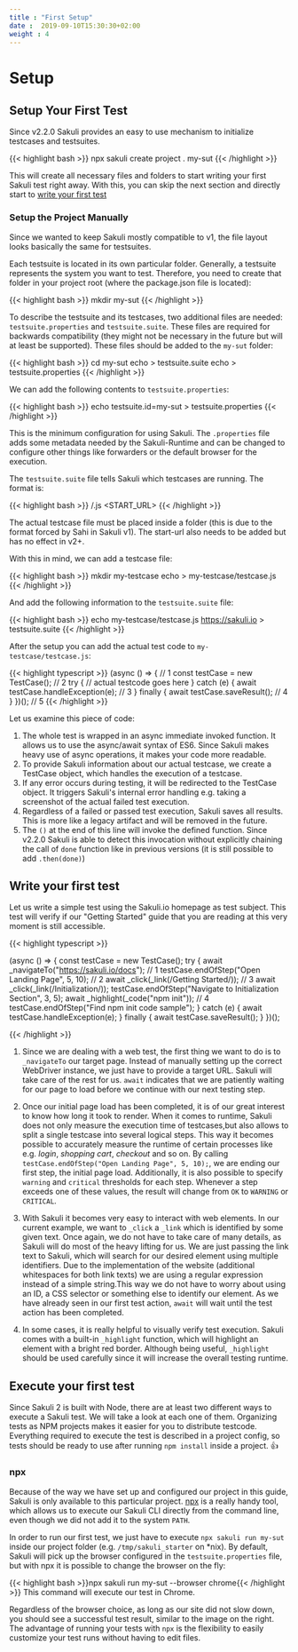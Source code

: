 ```yaml
---
title : "First Setup"
date :  2019-09-10T15:30:30+02:00
weight : 4
---
```


# Setup

## Setup Your First Test

Since v2.2.0 Sakuli provides an easy to use mechanism to initialize testcases and testsuites.

{{< highlight bash >}}
npx sakuli create project . my-sut
{{< /highlight >}}

This will create all necessary files and folders to start writing your first Sakuli test right away. With this, you can skip the next section and directly start to [write your first test](#write-your-first-test)

### Setup the Project Manually

Since we wanted to keep Sakuli mostly compatible to v1, the file layout looks basically the same for testsuites.

Each testsuite is located in its own particular folder. Generally, a testsuite represents the system you want to test. Therefore, you need to create that folder in your project root (where the package.json file is located):

{{< highlight bash >}}
mkdir my-sut
{{< /highlight >}}

To describe the testsuite and its testcases, two additional files are needed: `testsuite.properties` and `testsuite.suite`. These files are required for backwards compatibility (they might not be necessary in the future but will at least be supported). These files should be added to the `my-sut` folder:

{{< highlight bash >}}
cd my-sut
echo > testsuite.suite
echo > testsuite.properties
{{< /highlight >}}

We can add the following contents to `testsuite.properties`:

{{< highlight bash >}}
echo testsuite.id=my-sut > testsuite.properties
{{< /highlight >}}

This is the minimum configuration for using Sakuli. The `.properties` file adds some metadata needed by the Sakuli-Runtime and can be changed to configure other things like forwarders or the default browser for the execution.

The `testsuite.suite` file tells Sakuli which testcases are running. The format is:

{{< highlight bash >}}
<FOLDER-NAME>/<FILE-NAME>.js <START_URL>
{{< /highlight >}}

The actual testcase file must be placed inside a folder (this is due to the format forced by Sahi in Sakuli v1). The start-url also needs to be added but has no effect in v2+.

With this in mind, we can add a testcase file:

{{< highlight bash >}}
mkdir my-testcase
echo > my-testcase/testcase.js
{{< /highlight >}}

And add the following information to the `testsuite.suite` file:

{{< highlight bash >}}
echo my-testcase/testcase.js https://sakuli.io > testsuite.suite
{{< /highlight >}}

After the setup you can add the actual test code to `my-testcase/testcase.js`:

{{< highlight typescript >}}
(async () => {  // 1
    const testCase = new TestCase(); // 2
    try {
        // actual testcode goes here
    } catch (e) {
        await testCase.handleException(e); // 3
    } finally {
        await testCase.saveResult(); // 4
    }
})(); // 5
{{< /highlight >}}

Let us examine this piece of code:

1. The whole test is wrapped in an async immediate invoked function. It allows us to use the async/await syntax of ES6. Since Sakuli makes heavy use of async operations, it makes your code more readable.
2. To provide Sakuli information about our actual testcase, we create a TestCase object, which handles the execution of a testcase.
3. If any error occurs during testing, it will be redirected to the TestCase object. It triggers Sakuli's internal error handling e.g. taking a screenshot of the actual failed test execution.
4. Regardless of a failed or passed test execution, Sakuli saves all results. This is more like a legacy artifact and will be removed in the future.
5. The `()` at the end of this line will invoke the defined function. Since v2.2.0 Sakuli is able to detect this invocation without explicitly chaining the call of `done` function like in previous versions (it is still possible to add `.then(done)`)

## Write your first test
Let us write a simple test using the Sakuli.io homepage as test subject. This test will verify if our "Getting Started" guide that you are reading at this very moment is still accessible.

{{< highlight typescript  >}}

(async () => {
    const testCase = new TestCase();
    try {
        await _navigateTo("https://sakuli.io/docs");                  // 1
        testCase.endOfStep("Open Landing Page", 5, 10);          // 2
        await _click(_link(/Getting Started/));                  // 3
        await _click(_link(/Initialization/));
        testCase.endOfStep("Navigate to Initialization Section", 3, 5);
        await _highlight(_code("npm init"));                     // 4
        testCase.endOfStep("Find npm init code sample");
    } catch (e) {
        await testCase.handleException(e);
    } finally {
        await testCase.saveResult();
    }
})();

{{< /highlight >}}

1. Since we are dealing with a web test, the first thing we want to do is to `_navigateTo` our target page.
Instead of manually setting up the correct WebDriver instance, we just have to provide a target URL. Sakuli will take
care of the rest for us. `await` indicates that we are patiently waiting for our page to load before we continue with
our next testing step.

2. Once our initial page load has been completed, it is of our great interest to know how long it took to render.
When it comes to runtime, Sakuli does not only measure the execution time of testcases,but also allows to split a single
testcase into several logical steps. This way it becomes possible to accurately measure the runtime of certain processes
like e.g. *login*, *shopping cart*, *checkout* and so on. By calling `testCase.endOfStep("Open Landing Page", 5, 10);`,
we are ending our first step, the initial page load. Additionally, it is also possible to specify `warning` and
`critical` thresholds for each step. Whenever a step exceeds one of these values, the result will change from `OK`
to `WARNING` or `CRITICAL`.

3. With Sakuli it becomes very easy to interact with web elements. In our current example, we want to `_click` a `_link`
which is identified by some given text. Once again, we do not have to take care of many details, as Sakuli will do most
of the heavy lifting for us. We are just passing the link text to Sakuli, which will search for our desired element
using multiple identifiers. Due to the implementation of the website (additional whitespaces for both link texts) we are
using a regular expression instead of a simple string.This way we do not have to worry about using an ID, a CSS selector or
something else to identify our element. As we have already seen in our first test action, `await` will wait until the
test action has been completed.

4. In some cases, it is really helpful to visually verify test execution. Sakuli comes with a built-in `_highlight`
function, which will highlight an element with a bright red border. Although being useful, `_highlight` should be used
carefully since it will increase the overall testing runtime.

## Execute your first test

Since Sakuli 2 is built with Node, there are at least two different ways to execute a Sakuli test. We will take a look at each one of them.
Organizing tests as NPM projects makes it easier for you to distribute testcode.
Everything required to execute the test is described in a project config, so tests should be ready to use after running `npm install` inside a project. 👍

### npx

Because of the way we have set up and configured our project in this guide, Sakuli is only available to this particular project. <a href="https://www.npmjs.com/package/npx" target="_blank">npx</a> is a really handy tool, which allows us to execute our Sakuli CLI directly from the command line, even though we did not add it to the system `PATH`.

In order to run our first test, we just have to execute `npx sakuli run my-sut` inside our project folder (e.g. `/tmp/sakuli_starter` on *nix).
By default, Sakuli will pick up the browser configured in the `testsuite.properties` file, but with npx it is possible to change the browser on the fly:

{{< highlight bash >}}npx sakuli run my-sut --browser chrome{{< /highlight >}}
This command will execute our test in Chrome.

Regardless of the browser choice, as long as our site did not slow down, you should see a successful test result, similar to the image on the right.
The advantage of running your tests with `npx` is the flexibility to easily customize your test runs without having to edit files.
